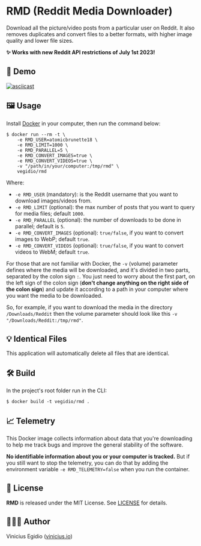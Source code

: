 # RMD (Reddit Media Downloader)

Download all the picture/video posts from a particular user on Reddit. It also removes duplicates and convert files to a better formats, with higher image quality and lower file sizes.

**✨ Works with new Reddit API restrictions of July 1st 2023!**

## 🎥 Demo

[![asciicast](https://asciinema.org/a/gIgoLGQiQHWPFzf7KNjzfRaYa.svg)](https://asciinema.org/a/gIgoLGQiQHWPFzf7KNjzfRaYa)

## 🖼️ Usage

Install [Docker](https://docs.docker.com/get-docker/) in your computer, then run the command below:

```
$ docker run --rm -t \
    -e RMD_USER=atomicbrunette18 \
    -e RMD_LIMIT=1000 \
    -e RMD_PARALLEL=5 \
    -e RMD_CONVERT_IMAGES=true \
    -e RMD_CONVERT_VIDEOS=true \
    -v "/path/in/your/computer:/tmp/rmd" \
    vegidio/rmd
```

Where:

- `-e RMD_USER` (mandatory): is the Reddit username that you want to download images/videos from.
- `-e RMD_LIMIT` (optional): the max number of posts that you want to query for media files; default `1000`.
- `-e RMD_PARALLEL` (optional): the number of downloads to be done in parallel; default is `5`.
- `-e RMD_CONVERT_IMAGES` (optional): `true/false`, if you want to convert images to WebP; default `true`.
- `-e RMD_CONVERT_VIDEOS` (optional): `true/false`, if you want to convert videos to WebM; default `true`.

For those that are not familiar with Docker, the `-v` (volume) parameter defines where the media will be downloaded, and it's divided in two parts, separated by the colon sign `:`. You just need to worry about the first part, on the left sign of the colon sign (**don't change anything on the right side of the colon sign**) and update it according to a path in your computer where you want the media to be downloaded.

So, for example, if you want to download the media in the directory `/Downloads/Reddit` then the volume parameter should look like this `-v "/Downloads/Reddit:/tmp/rmd"`.

## 💡 Identical Files

This application will automatically delete all files that are identical.

## 🛠️ Build

In the project's root folder run in the CLI:

```
$ docker build -t vegidio/rmd .
```

## 📈 Telemetry

This Docker image collects information about data that you're downloading to help me track bugs and improve the general stability of the software.

**No identifiable information about you or your computer is tracked.** But if you still want to stop the telemetry, you can do that by adding the environment variable `-e RMD_TELEMETRY=false` when you run the container.

## 📝 License

**RMD** is released under the MIT License. See [LICENSE](LICENSE) for details.

## 👨🏾‍💻 Author

Vinicius Egidio ([vinicius.io](http://vinicius.io))